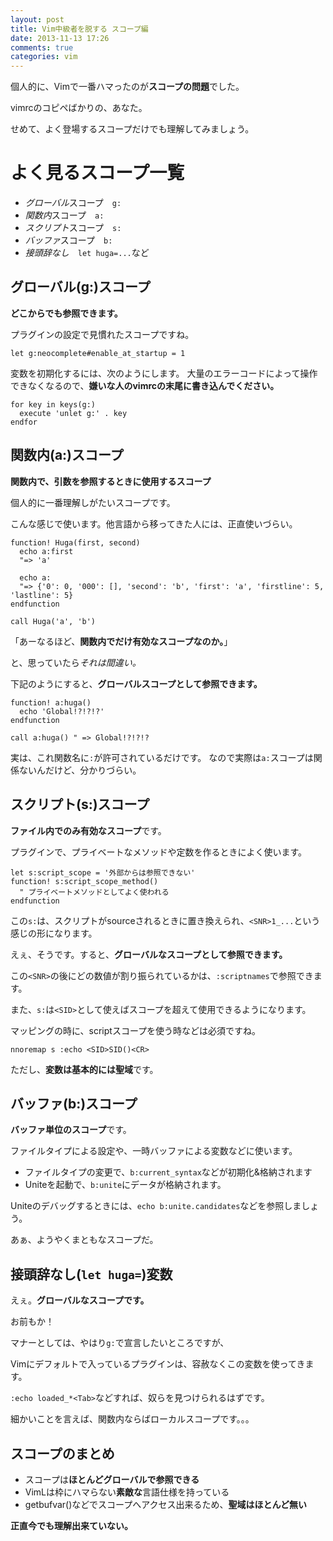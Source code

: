 ```yaml
---
layout: post
title: Vim中級者を脱する スコープ編
date: 2013-11-13 17:26
comments: true
categories: vim
---
```


個人的に、Vimで一番ハマったのが**スコープの問題**でした。

vimrcのコピペばかりの、あなた。

せめて、よく登場するスコープだけでも理解してみましょう。

<!-- more -->

# よく見るスコープ一覧

- *グローバル*スコープ　`g:`
- *関数内*スコープ　`a:`
- *スクリプト*スコープ　`s:`
- *バッファ*スコープ　`b:`
- *接頭辞なし*　`let huga=...`など

## グローバル(g:)スコープ

**どこからでも参照できます。**

プラグインの設定で見慣れたスコープですね。

`let g:neocomplete#enable_at_startup = 1`

変数を初期化するには、次のようにします。
大量のエラーコードによって操作できなくなるので、**嫌いな人のvimrcの末尾に書き込んでください。**

```vim
for key in keys(g:)
  execute 'unlet g:' . key
endfor
```


## 関数内(a:)スコープ

**関数内で、引数を参照するときに使用するスコープ**

個人的に一番理解しがたいスコープです。

こんな感じで使います。他言語から移ってきた人には、正直使いづらい。

```
function! Huga(first, second)
  echo a:first
  "=> 'a'

  echo a:
  "=> {'0': 0, '000': [], 'second': 'b', 'first': 'a', 'firstline': 5, 'lastline': 5}
endfunction

call Huga('a', 'b')
```

「あーなるほど、**関数内でだけ有効なスコープなのか。**」

と、思っていたら*それは間違い。*


下記のようにすると、**グローバルスコープとして参照できます。**

```vim
function! a:huga()
  echo 'Global!?!?!?'
endfunction

call a:huga() " => Global!?!?!?
```

実は、これ関数名に`:`が許可されているだけです。
なので実際は`a:`スコープは関係ないんだけど、分かりづらい。

## スクリプト(s:)スコープ

**ファイル内でのみ有効なスコープ**です。

プラグインで、プライベートなメソッドや定数を作るときによく使います。

```vim
let s:script_scope = '外部からは参照できない'
function! s:script_scope_method()
  " プライベートメソッドとしてよく使われる
endfunction
```

この`s:`は、スクリプトがsourceされるときに置き換えられ、`<SNR>1_...`という感じの形になります。

えぇ、そうです。すると、**グローバルなスコープとして参照できます。**

この`<SNR>`の後にどの数値が割り振られているかは、`:scriptnames`で参照できます。


また、`s:`は`<SID>`として使えばスコープを超えて使用できるようになります。

マッピングの時に、scriptスコープを使う時などは必須ですね。

```vim
nnoremap s :echo <SID>SID()<CR>
```

ただし、**変数は基本的には聖域**です。

## バッファ(b:)スコープ

**バッファ単位のスコープ**です。

ファイルタイプによる設定や、一時バッファによる変数などに使います。

- ファイルタイプの変更で、`b:current_syntax`などが初期化&格納されます
- Uniteを起動で、`b:unite`にデータが格納されます。

Uniteのデバッグするときには、`echo b:unite.candidates`などを参照しましょう。

あぁ、ようやくまともなスコープだ。

## 接頭辞なし(`let huga=`)変数

えぇ。**グローバルなスコープです。**

お前もか！


マナーとしては、やはり`g:`で宣言したいところですが、

Vimにデフォルトで入っているプラグインは、容赦なくこの変数を使ってきます。

`:echo loaded_*<Tab>`などすれば、奴らを見つけられるはずです。

細かいことを言えば、関数内ならばローカルスコープです。。。


## スコープのまとめ

- スコープは**ほとんどグローバルで参照できる**
- VimLは枠にハマらない**素敵な**言語仕様を持っている
- getbufvar()などでスコープへアクセス出来るため、**聖域はほとんど無い**


**正直今でも理解出来ていない。**
